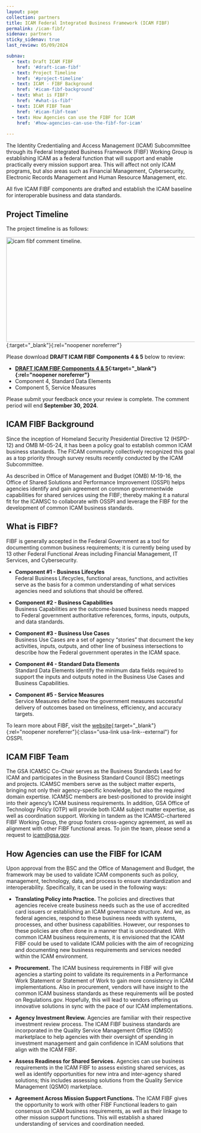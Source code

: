 ```yaml
---
layout: page
collection: partners
title: ICAM Federal Integrated Business Framework (ICAM FIBF)
permalink: /icam-fibf/
sidenav: partners
sticky_sidenav: true
last_review: 05/09/2024

subnav:
  - text: Draft ICAM FIBF
    href: '#draft-icam-fibf'
  - text: Project Timeline
    href: '#project-timeline'
  - text: ICAM - FIBF Background
    href: '#icam-fibf-background'
  - text: What is FIBF?
    href: '#what-is-fibf'
  - text: ICAM FIBF Team
    href: '#icam-fibf-team'
  - text: How Agencies can use the FIBF for ICAM
    href: '#how-agencies-can-use-the-fibf-for-icam'
    
---
```


The Identity Credentialing and Access Management (ICAM) Subcommittee  through its Federal Integrated Business Framework (FIBF) Working Group is establishing ICAM as a federal function that will support and enable practically every mission support area. This will affect not only ICAM programs, but also areas such as Financial Management, Cybersecurity, Electronic Records Management and Human Resource Management, etc.   

All five ICAM FIBF components are drafted and establish the ICAM baseline for interoperable business and data standards. 


## Project Timeline

The project timeline is as follows:

[<img src="{{site.baseurl}}/assets/fibf/framework-timeline.png" alt="icam fibf comment timeline." width="560" height="280">]({{site.baseurl}}/assets/fibf/framework-timeline.png){:target="_blank"}{:rel="noopener noreferrer"} 

Please download **DRAFT ICAM FIBF Components 4 & 5** below to review: 
- **[DRAFT ICAM FIBF Components 4 & 5]({{site.baseurl}}/docs/icam-fibf-workforce-identity-focused-excel-spreadsheet.xlsx){:target="_blank"}{:rel="noopener noreferrer"}**
- Component 4, Standard Data Elements
- Component 5, Service Measures 

Please submit your feedback once your review is complete. The comment period will end **September 30, 2024**.

## ICAM FIBF Background 

Since the inception of Homeland Security Presidential Directive 12 (HSPD-12) and OMB M-05-24, it has been a policy goal to establish common ICAM business standards. The FICAM community collectively recognized this goal as a top priority through survey results recently conducted by the ICAM Subcommittee.

As described in Office of Management and Budget (OMB) M-19-16, the Office of Shared Solutions and Performance Improvement (OSSPI) helps agencies identify and gain agreement on common governmentwide capabilities for shared services using the FIBF; thereby making it a natural fit for the ICAMSC to collaborate with OSSPI and leverage the FIBF for the development of common ICAM business standards.

## What is FIBF?

FIBF is generally accepted in the Federal Government as a tool for documenting
common business requirements; it is currently being used by 13 other Federal
Functional Areas including Financial Management, IT Services, and Cybersecurity.  

- **Component #1 - Business Lifecyles**<br>
Federal Business Lifecycles, functional areas, functions, and activities serve as the basis for a common understanding of what services agencies need and solutions that should be offered.


- **Component #2 - Business Capabilities**<br>
Business Capabilities are the outcome-based business needs mapped to Federal government authoritative references, forms, inputs, outputs, and data standards.
 
- **Component #3 - Business Use Cases**<br>
Business Use Cases are a set of agency “stories” that document the key activities, inputs, outputs, and other line of business intersections to describe how the Federal government operates in the ICAM space.

- **Component #4 - Standard Data Elements**<br>
Standard Data Elements identify the minimum data fields required to support the inputs and outputs noted in the Business Use Cases and Business Capabilities.


- **Component #5 - Service Measures**<br>
Service Measures define how the government measures successful delivery of outcomes based on timeliness, efficiency, and accuracy targets.

To learn more about FIBF, visit the [website](https://ussm.gsa.gov/fibf/){:target="_blank"}{:rel="noopener noreferrer"}{:class="usa-link usa-link--external"} for OSSPI. 

## ICAM FIBF Team

The GSA ICAMSC Co-Chair serves as the Business Standards Lead for ICAM
and participates in the Business Standard Council (BSC) meetings and projects.
ICAMSC members serve as the subject matter experts, bringing not only their
agency-specific knowledge, but also the required domain expertise. ICAMSC
members are best-positioned  to provide insight into their agency’s ICAM business
requirements. In addition, GSA Office of Technology Policy (OTP) will provide both
ICAM subject matter expertise, as well as coordination support. Working in tandem
as the ICAMSC-chartered FIBF Working Group, the group fosters cross-agency
agreement, as well as alignment with other FIBF functional areas. To join the team,
please send a request to [icam@gsa.gov](mailto:icam@gsa.gov).


## How Agencies can use the FIBF for ICAM

Upon approval from the BSC and the Office of Management and Budget, the framework may be used to validate ICAM components such as policy, management, technology, data, and process to ensure standardization and interoperability. Specifically, it can be used in the following ways:

- **Translating Policy into Practice.** The policies and directives that agencies receive create business needs such as the use of accredited card issuers or establishing an ICAM governance structure. And we, as federal agencies, respond to these business needs with systems, processes, and other business capabilities. However, our responses to these policies are often done in a manner that is uncoordinated. With common ICAM business requirements, it is envisioned that the ICAM FIBF could be used to validate ICAM policies with the aim of recognizing and documenting new business requirements and services needed within the ICAM environment.

- **Procurement.**  The ICAM business requirements in FIBF will give agencies a starting point to validate its requirements in a Performance Work Statement or Statement of Work to gain more consistency in ICAM implementations. Also in procurement, vendors will have insight to the common ICAM business standards as these requirements will be posted on Regulations.gov. Hopefully, this will lead to vendors offering us innovative solutions in sync with the pace of our ICAM implementations.

- **Agency Investment Review.**  Agencies are familiar with their respective investment review process. The ICAM FIBF business standards are incorporated in the Quality Service Management Office (QMSO) marketplace to help agencies with their oversight of spending in investment management and gain confidence in ICAM solutions that align with the ICAM FIBF. 

- **Assess Readiness for Shared Services.** Agencies can use business requirements in the ICAM FIBF to assess existing shared services, as well as identify opportunities for new intra and inter-agency shared solutions; this includes assessing solutions from the Quality Service Management (QSMO) marketplace. 

- **Agreement Across Mission Support Functions.** The ICAM FIBF gives the opportunity to work with other FIBF Functional leaders to gain consensus on ICAM business requirements, as well as their linkage to other mission support functions. This will establish a shared understanding of services and coordination needed.
